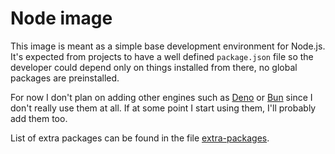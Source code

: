 # Node image

This image is meant as a simple base development environment for Node.js. It's expected from projects to have a well defined `package.json` file so the developer could depend only on things installed from there, no global packages are preinstalled.

For now I don't plan on adding other engines such as [Deno](https://deno.land) or [Bun](https://bun.sh) since I don't really use them at all. If at some point I start using them, I'll probably add them too.

List of extra packages can be found in the file [extra-packages](./extra-packages).
